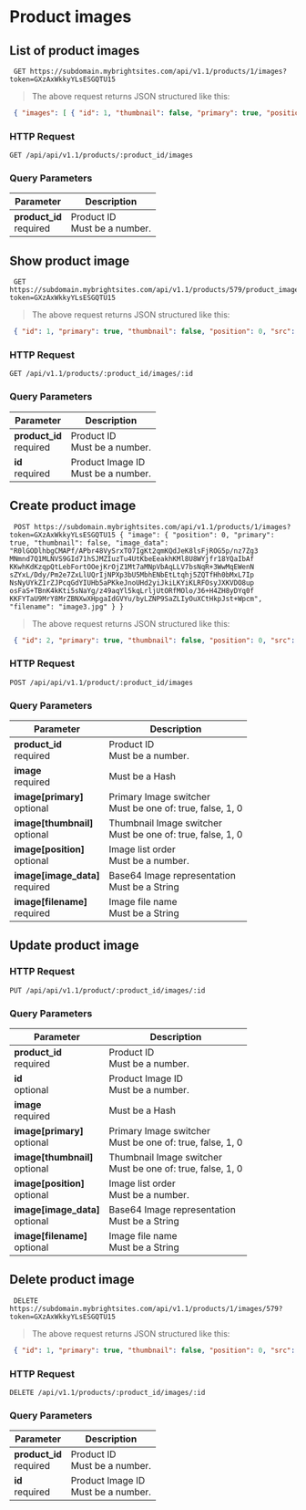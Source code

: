 #  Product images 

## List of product images

```shell
 GET https://subdomain.mybrightsites.com/api/v1.1/products/1/images?token=GXzAxWkkyYLsESGQTU15 
```

> The above request returns JSON structured like this:

```json
 { "images": [ { "id": 1, "thumbnail": false, "primary": true, "position": 0, "src": "https://www.imagestorage.com/image1.jpg" }, { "id": 2, "thumbnail": true, "primary": false, "position": 1, "src": "https://www.imagestorage.com/image2.jpg" } ] } 
```

### HTTP Request

`GET /api/api/v1.1/products/:product_id/images`

### Query Parameters

Parameter | Description
--------- | -----------
<div><strong>product_id </strong></div><div> required </div> | <div>Product ID</div><div> Must be a number. </div>


## Show product image

```shell
 GET https://subdomain.mybrightsites.com/api/v1.1/products/579/product_images/1?token=GXzAxWkkyYLsESGQTU15 
```

> The above request returns JSON structured like this:

```json
 { "id": 1, "primary": true, "thumbnail": false, "position": 0, "src": "https://www.imagestorage.com/image3.jpg" } 
```

### HTTP Request

`GET /api/v1.1/products/:product_id/images/:id`

### Query Parameters

Parameter | Description
--------- | -----------
<div><strong>product_id </strong></div><div> required </div> | <div>Product ID</div><div> Must be a number. </div>
<div><strong>id </strong></div><div> required </div> | <div>Product Image ID</div><div> Must be a number. </div>


## Create product image

```shell
 POST https://subdomain.mybrightsites.com/api/v1.1/products/1/images?token=GXzAxWkkyYLsESGQTU15 { "image": { "position": 0, "primary": true, "thumbnail": false, "image_data": "R0lGODlhbgCMAPf/APbr48VySrxTO7IgKt2qmKQdJeK8lsFjROG5p/nz7Zg3 MNmnd7Q1MLNVS9GId71hSJMZIuzTu4UtKbeEeakhKMl8U8WYjfr18YQaIbAf KKwhKdKzqpQtLebFortOOejKrOjZ1Mt7aMNpVbAqLLV7bsNqR+3WwMqEWenN sZYxL/Ddy/Pm2e7ZxLlUQrIjNPXp3bU5MbhENbEtLtqhj5ZQTfHh0bMxL7Ip NsNyUYkZIrZJPcqGdYIUHb5aPKkeJnoUHd2yiJkiLKYiKLRFOsyJXKVDO8up osFaS+TBnK4kKti5sNaYg/z49aqYl5kqLrljUtORfMOlo/36+H4ZH8yDYq0f KKFYTaU9MrY8MrZBNXwXHpgaIdGVYu/byLZNP9SaZLIyOuXCtHkpJst+Wpcm", "filename": "image3.jpg" } } 
```

> The above request returns JSON structured like this:

```json
 { "id": 2, "primary": true, "thumbnail": false, "position": 0, "src": "https://www.imagestorage.com/image3.jpg" } 
```

### HTTP Request

`POST /api/api/v1.1/product/:product_id/images`

### Query Parameters

Parameter | Description
--------- | -----------
<div><strong>product_id </strong></div><div> required </div> | <div>Product ID</div><div> Must be a number. </div>
<div><strong>image </strong></div><div> required </div> | <div> Must be a Hash </div>
<div><strong>image[primary] </strong></div><div> optional </div> | <div>Primary Image switcher</div><div> Must be one of: true, false, 1, 0 </div>
<div><strong>image[thumbnail] </strong></div><div> optional </div> | <div>Thumbnail Image switcher</div><div> Must be one of: true, false, 1, 0 </div>
<div><strong>image[position] </strong></div><div> optional </div> | <div>Image list order</div><div> Must be a number. </div>
<div><strong>image[image_data] </strong></div><div> required </div> | <div>Base64 Image representation</div><div> Must be a String </div>
<div><strong>image[filename] </strong></div><div> required </div> | <div>Image file name</div><div> Must be a String </div>


## Update product image

### HTTP Request

`PUT /api/api/v1.1/product/:product_id/images/:id`

### Query Parameters

Parameter | Description
--------- | -----------
<div><strong>product_id </strong></div><div> required </div> | <div>Product ID</div><div> Must be a number. </div>
<div><strong>id </strong></div><div> optional </div> | <div>Product Image ID</div><div> Must be a number. </div>
<div><strong>image </strong></div><div> required </div> | <div> Must be a Hash </div>
<div><strong>image[primary] </strong></div><div> optional </div> | <div>Primary Image switcher</div><div> Must be one of: true, false, 1, 0 </div>
<div><strong>image[thumbnail] </strong></div><div> optional </div> | <div>Thumbnail Image switcher</div><div> Must be one of: true, false, 1, 0 </div>
<div><strong>image[position] </strong></div><div> optional </div> | <div>Image list order</div><div> Must be a number. </div>
<div><strong>image[image_data] </strong></div><div> optional </div> | <div>Base64 Image representation</div><div> Must be a String </div>
<div><strong>image[filename] </strong></div><div> optional </div> | <div>Image file name</div><div> Must be a String </div>


## Delete product image

```shell
 DELETE https://subdomain.mybrightsites.com/api/v1.1/products/1/images/579?token=GXzAxWkkyYLsESGQTU15 
```

> The above request returns JSON structured like this:

```json
 { "id": 1, "primary": true, "thumbnail": false, "position": 0, "src": "https://www.imagestorage.com/image.jpg" } 
```

### HTTP Request

`DELETE /api/v1.1/products/:product_id/images/:id`

### Query Parameters

Parameter | Description
--------- | -----------
<div><strong>product_id </strong></div><div> required </div> | <div>Product ID</div><div> Must be a number. </div>
<div><strong>id </strong></div><div> required </div> | <div>Product Image ID</div><div> Must be a number. </div>


